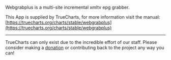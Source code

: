 Webgrabplus is a multi-site incremental xmltv epg grabber.

This App is supplied by TrueCharts, for more information visit the manual: [https://truecharts.org/charts/stable/webgrabplus](https://truecharts.org/charts/stable/webgrabplus)

---

TrueCharts can only exist due to the incredible effort of our staff.
Please consider making a [donation](https://truecharts.org/sponsor) or contributing back to the project any way you can!
